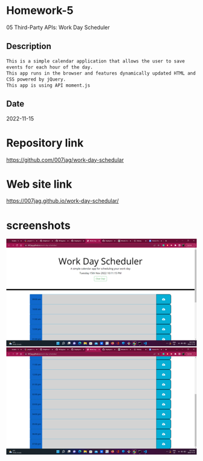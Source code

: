 # Homework-5

05 Third-Party APIs: Work Day Scheduler

## Description

    This is a simple calendar application that allows the user to save events for each hour of the day.
    This app runs in the browser and features dynamically updated HTML and CSS powered by jQuery.
    This app is using API moment.js
    
## Date 
2022-11-15
# Repository link
https://github.com/007jag/work-day-schedular
# Web site link
https://007jag.github.io/work-day-schedular/
# screenshots 
![page screenshot](images/Screenshot%20(15).png)
![bottom page screenshot](images/Screenshot%20(16).png)
